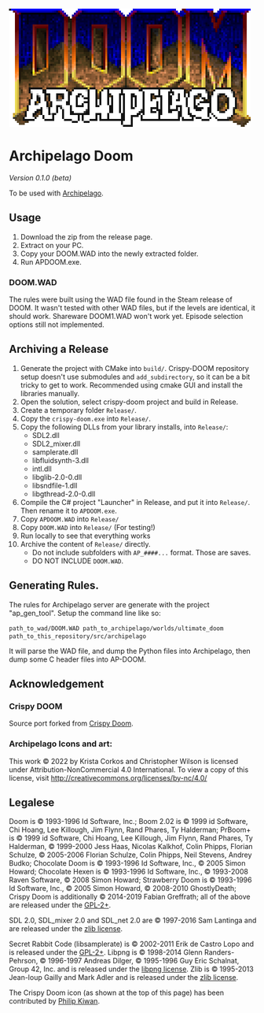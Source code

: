 ![APDOOM](Launcher/APDoomLauncher/Title.png)

# Archipelago Doom

_Version 0.1.0 (beta)_

To be used with [Archipelago](archipelago.gg).

## Usage

1. Download the zip from the release page.
2. Extract on your PC.
3. Copy your DOOM.WAD into the newly extracted folder.
4. Run APDOOM.exe.

### DOOM.WAD

The rules were built using the WAD file found in the Steam release of DOOM. It wasn't tested with other WAD files, but if the levels are identical, it should work. Shareware DOOM1.WAD won't work yet. Episode selection options still not implemented.

## Archiving a Release

1. Generate the project with CMake into `build/`. Crispy-DOOM repository setup doesn't use submodules and `add_subdirectory`, so it can be a bit tricky to get to work. Recommended using cmake GUI and install the libraries manually.
2. Open the solution, select crispy-doom project and build in Release.
3. Create a temporary folder `Release/`.
4. Copy the `crispy-doom.exe` into `Release/`.
5. Copy the following DLLs from your library installs, into `Release/`:
    * SDL2.dll
    * SDL2_mixer.dll
    * samplerate.dll
    * libfluidsynth-3.dll
    * intl.dll
    * libglib-2.0-0.dll
    * libsndfile-1.dll
    * libgthread-2.0-0.dll
6. Compile the C# project "Launcher" in Release, and put it into `Release/`. Then rename it to `APDOOM.exe`.
7. Copy `APDOOM.WAD` into `Release/`
8. Copy `DOOM.WAD` into `Release/` (For testing!)
9. Run locally to see that everything works
10. Archive the content of `Release/` directly.
    * Do not include subfolders with `AP_####...` format. Those are saves.
    * DO NOT INCLUDE `DOOM.WAD`.

## Generating Rules.

The rules for Archipelago server are generate with the project "ap_gen_tool". Setup the command line like so:
```
path_to_wad/DOOM.WAD path_to_archipelago/worlds/ultimate_doom path_to_this_repository/src/archipelago
```
It will parse the WAD file, and dump the Python files into Archipelago, then dump some C header files into AP-DOOM.

## Acknowledgement

### Crispy DOOM

Source port forked from [Crispy Doom](https://github.com/fabiangreffrath/crispy-doom).

### Archipelago Icons and art:
This work © 2022 by Krista Corkos and Christopher Wilson is licensed under Attribution-NonCommercial 4.0 International. To view a copy of this license, visit http://creativecommons.org/licenses/by-nc/4.0/

## Legalese

Doom is © 1993-1996 Id Software, Inc.; 
Boom 2.02 is © 1999 id Software, Chi Hoang, Lee Killough, Jim Flynn, Rand Phares, Ty Halderman;
PrBoom+ is © 1999 id Software, Chi Hoang, Lee Killough, Jim Flynn, Rand Phares, Ty Halderman,
© 1999-2000 Jess Haas, Nicolas Kalkhof, Colin Phipps, Florian Schulze,
© 2005-2006 Florian Schulze, Colin Phipps, Neil Stevens, Andrey Budko;
Chocolate Doom is © 1993-1996 Id Software, Inc., © 2005 Simon Howard; 
Chocolate Hexen is © 1993-1996 Id Software, Inc., © 1993-2008 Raven Software, © 2008 Simon Howard;
Strawberry Doom is © 1993-1996 Id Software, Inc., © 2005 Simon Howard, © 2008-2010 GhostlyDeath; 
Crispy Doom is additionally © 2014-2019 Fabian Greffrath;
all of the above are released under the [GPL-2+](https://www.gnu.org/licenses/gpl-2.0.html).

SDL 2.0, SDL_mixer 2.0 and SDL_net 2.0 are © 1997-2016 Sam Lantinga and are released under the [zlib license](http://www.gzip.org/zlib/zlib_license.html).

Secret Rabbit Code (libsamplerate) is © 2002-2011 Erik de Castro Lopo and is released under the [GPL-2+](http://www.gnu.org/licenses/gpl-2.0.html).
Libpng is © 1998-2014 Glenn Randers-Pehrson, © 1996-1997 Andreas Dilger, © 1995-1996 Guy Eric Schalnat, Group 42, Inc. and is released under the [libpng license](http://www.libpng.org/pub/png/src/libpng-LICENSE.txt).
Zlib is © 1995-2013 Jean-loup Gailly and Mark Adler and is released under the [zlib license](http://www.zlib.net/zlib_license.html).

The Crispy Doom icon (as shown at the top of this page) has been contributed by [Philip Kiwan](https://www.github.com/kiwphi).
